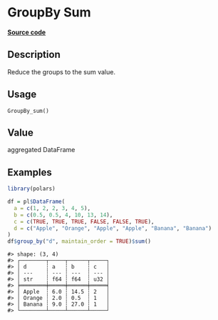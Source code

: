 

# GroupBy Sum

[**Source code**](https://github.com/pola-rs/r-polars/tree/97c09bc0a6fc3d166744dbddd037b49e8d8fc6c2/R/group_by.R#L228)

## Description

Reduce the groups to the sum value.

## Usage

<pre><code class='language-R'>GroupBy_sum()
</code></pre>

## Value

aggregated DataFrame

## Examples

``` r
library(polars)

df = pl$DataFrame(
  a = c(1, 2, 2, 3, 4, 5),
  b = c(0.5, 0.5, 4, 10, 13, 14),
  c = c(TRUE, TRUE, TRUE, FALSE, FALSE, TRUE),
  d = c("Apple", "Orange", "Apple", "Apple", "Banana", "Banana")
)
df$group_by("d", maintain_order = TRUE)$sum()
```

    #> shape: (3, 4)
    #> ┌────────┬─────┬──────┬─────┐
    #> │ d      ┆ a   ┆ b    ┆ c   │
    #> │ ---    ┆ --- ┆ ---  ┆ --- │
    #> │ str    ┆ f64 ┆ f64  ┆ u32 │
    #> ╞════════╪═════╪══════╪═════╡
    #> │ Apple  ┆ 6.0 ┆ 14.5 ┆ 2   │
    #> │ Orange ┆ 2.0 ┆ 0.5  ┆ 1   │
    #> │ Banana ┆ 9.0 ┆ 27.0 ┆ 1   │
    #> └────────┴─────┴──────┴─────┘
